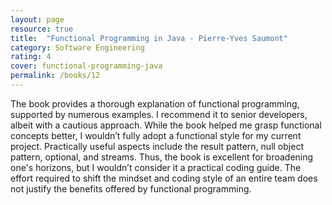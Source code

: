 ```yaml
---
layout: page
resource: true
title:  "Functional Programming in Java - Pierre-Yves Saumont"
category: Software Engineering
rating: 4
cover: functional-programming-java
permalink: /books/12
---
```

The book provides a thorough explanation of functional programming, supported by numerous examples.
I recommend it to senior developers, albeit with a cautious approach. While the book helped me grasp functional concepts better,
I wouldn’t fully adopt a functional style for my current project. Practically useful aspects include the result pattern,
null object pattern, optional, and streams. Thus, the book is excellent for broadening one's horizons,
but I wouldn’t consider it a practical coding guide. The effort required to shift the mindset and coding style
of an entire team does not justify the benefits offered by functional programming.




